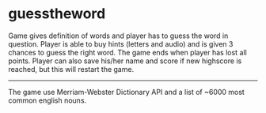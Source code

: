 # guesstheword
Game gives definition of words and player has to guess the word in question.
Player is able to buy hints (letters and audio) and is given 3 chances to guess the right word. The game ends when player has lost all points. Player can also save his/her name and score if new highscore is reached, but this will restart the game.

----

The game use Merriam-Webster Dictionary API and a list of ~6000 most common english nouns.
